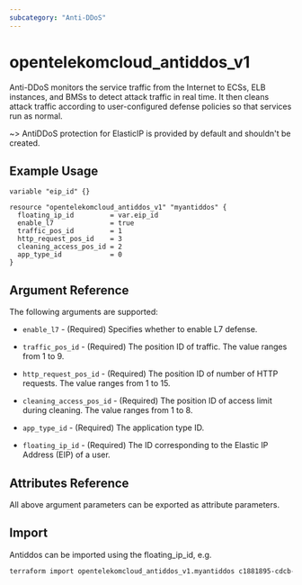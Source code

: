 ```yaml
---
subcategory: "Anti-DDoS"
---
```


# opentelekomcloud_antiddos_v1

Anti-DDoS monitors the service traffic from the Internet to ECSs, ELB instances, and BMSs to detect attack traffic in real time. It then cleans attack traffic according to user-configured defense policies so that services run as normal.

~>
AntiDDoS protection for ElasticIP is provided by default and shouldn't be created.


## Example Usage

```hcl
variable "eip_id" {}

resource "opentelekomcloud_antiddos_v1" "myantiddos" {
  floating_ip_id         = var.eip_id
  enable_l7              = true
  traffic_pos_id         = 1
  http_request_pos_id    = 3
  cleaning_access_pos_id = 2
  app_type_id            = 0
}
```

## Argument Reference

The following arguments are supported:

* `enable_l7` - (Required) Specifies whether to enable L7 defense.

* `traffic_pos_id` - (Required) The position ID of traffic. The value ranges from 1 to 9.

* `http_request_pos_id` - (Required) The position ID of number of HTTP requests. The value ranges from 1 to 15.

* `cleaning_access_pos_id` - (Required) The position ID of access limit during cleaning. The value ranges from 1 to 8.

* `app_type_id` - (Required) The application type ID.

* `floating_ip_id` - (Required) The ID corresponding to the Elastic IP Address (EIP) of a user.

## Attributes Reference

All above argument parameters can be exported as attribute parameters.

## Import

Antiddos can be imported using the floating_ip_id, e.g.

```sh
terraform import opentelekomcloud_antiddos_v1.myantiddos c1881895-cdcb-4d23-96cb-032e6a3ee667
```
